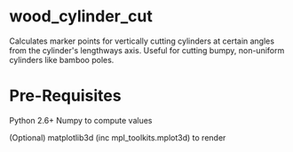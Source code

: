 wood_cylinder_cut
=================

Calculates marker points for vertically cutting cylinders at certain angles from the cylinder's lengthways axis. Useful for cutting bumpy, non-uniform cylinders like bamboo poles.

Pre-Requisites
=================
Python 2.6+
Numpy to compute values

(Optional) matplotlib3d (inc mpl_toolkits.mplot3d) to render
